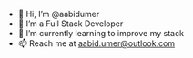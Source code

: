 - 👋 Hi, I’m @aabidumer
- 👀 I’m a Full Stack Developer
- 🌱 I’m currently learning to improve my stack
- 📫 Reach me at aabid.umer@outlook.com

<!---
aabidumer/aabidumer is a ✨ special ✨ repository because its `README.md` (this file) appears on your GitHub profile.
You can click the Preview link to take a look at your changes.
--->
